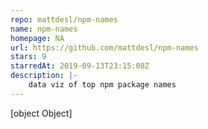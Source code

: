 ```yaml
---
repo: mattdesl/npm-names
name: npm-names
homepage: NA
url: https://github.com/mattdesl/npm-names
stars: 9
starredAt: 2019-09-13T23:15:08Z
description: |-
    data viz of top npm package names
---
```


[object Object]

